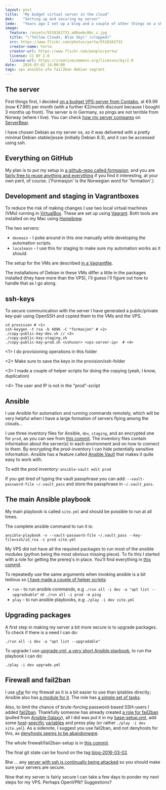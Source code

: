 ```yaml
---
layout: post
title:  "My budget virtual server in the cloud"
dek:    "Setting up and securing my server"
lede:   "Years ago I set up a blog and a couple of other things on a shared hosting-server; this was so long ago that virtualized servers were rare. Long overdue I am moving to a virtual private server - with a lot more flexibility. First step is to set up some basic provisioning (I use Ansible) and secure the server (using ufw and fail2ban)."
image:
  feature: /assets/5518162733_a88aebc06c_z.jpg
  title: "\"Yellow Clouds, Blue Sky\" (cropped)"
  src: https://www.flickr.com/photos/yortw/5518162733
  creator-name: Yortw
  creator-url: https://www.flickr.com/people/yortw/
  license: CC BY 2.0
  license-url: https://creativecommons.org/licenses/by/2.0
date:   2016-03-02 14:00:00
tags: vps ansible ufw fail2ban debian vagrant
---
```


## The server

First things first, I decided [on a budget VPS-server from Contabo][contabo-vps-m], at €9.99 (now €7.99!) per month (with a further €2/month discount because I bought 3 months up front). The server is in Germany, so pings are not terrible from Norway (where I live). You can check [how my server compares][serverbear-score] on [ServerBear][serverbear.com].

I have chosen Debian as my server os, so it was delivered with a pretty minimal Debian stable/jessie (initially Debian 8.3), and it can be accessed using ssh.

## Everything on GitHub

My plan is to put my setup in [a github-repo called _formasjon_][github-formasjon], and you are [fairly free to reuse anything and everything][license] if you find it interesting, at your own peril, of course. ('Formasjon' is the Norwegian word for 'formation'.)

## Development and staging in Vagrantboxes

To reduce the risk of making changes I use two local virtual machines (VMs) running in [VirtualBox][VirtualBox]. These are set up using [Vagrant][Vagrant]. Both tools are installed on my Mac using [Homebrew][Homebrew].

The two servers:

* `devmain` - I poke around in this one manually while developing the automation scripts.
* `localmain` - I use this for staging to make sure my automation works as it should.

The setup for the VMs are described [in a Vagrantfile][original-Vagrantfile].

The installations of Debian in these VMs differ a little in the packages installed (they have more than the VPS), I'll guess I'll figure out how to handle that as I go along.

## ssh-keys

To secure communication with the server I have generated a public/private key-pair using OpenSSH and copied them to the VMs and the VPS.

    cd provision # <1>
    ssh-keygen -t rsa -b 4096 -C "formasjon" # <2>
    ./copy-public-key-dev.sh // <3>
    ./copy-public-key-staging.sh
    ./copy-public-key-prod.sh <sshuser> <vps-server-ip>  # <4>

<1> I do provisioning operations in this folder

<2> Make sure to save the keys in the provision/ssh-folder

<3> I made a couple of helper scripts for doing the copying (yeah, I know, duplication)

<4> The user and IP is not in the "prod"-script

## Ansible

I use Ansible for automation and running commands remotely, which will be very helpful when I have a large formation of servers flying among the clouds…

I use three inventory files for Ansible, `dev`, `staging`, and an encrypted one for `prod`, as you can see from [this commit][a167acdadf64221c8798ed04caf7080a36b14e97]. The inventory files contain information about the server(s) in each environment and on how to connect to them. By encrypting the prod-inventory I can hide potentially sensitive information. Ansible has a feature called [Ansible Vault][vault] that makes it quite easy to work with.

To edit the prod inventory: `ansible-vault edit prod`

If you get tired of typing the vault passphrase you can add: `--vault-password-file ~/.vault_pass` and store the passphrase in `~/.vault_pass`.

## The main Ansible playbook

My main playbook is called `site.yml` and should be possible to run at all times.

The complete ansible command to run it is:

`ansible-playbook -v --vault-password-file ~/.vault_pass --key-file=ssh/id_rsa -i prod site.yml`

My VPS did not have all the required packages to run most of the ansible modules (python being the most obvious missing piece). To fix this I started with a role for getting the prereq's in place. You'll find everything in [this commit][870f6e4f0ff3d02596a6ebd3863160d85fa071ef].

To repeatedly use the same arguments when invoking ansible is a bit tedious so [I have made a couple of helper scripts][f779568609cf11df5e04652d135bc73bb44d5b87]:

* `run` - to run ansible commands, e.g `./run all -i dev -a "apt list --upgradeable"` or `./run all -i prod -m ping`
* `play` - to run ansible playbooks, e.g `./play -i dev site.yml`

## Upgrading packages

A first step in making my server a bit more secure is to upgrade packages. To check if there is a need I can do:

`./run all -i dev -a "apt list --upgradable"`

To upgrade I use [upgrade.yml, a very short Ansible playbook][c2ea61179bfc1240d319437aa4a9b21fb9230c28], to run the playbook I can do:

`./play -i dev upgrade.yml`

## Firewall and fail2ban

I use [ufw][ufw] for my firewall as it is a bit easier to use than iptables directly; Ansible also has [a module for it][ufw-module]. The role has [a simple set of tasks][firewall-tasks].

Also, to limit the chance of brute-forcing password-based SSH-users I added [fail2ban][fail2ban]. Thankfully someone has already created [a role for fail2ban][fail2ban-role] (pulled from [Ansible Galaxy][galaxy]), all I did was put it in my [base-setup.yml][base-setup.yml], add some [host][dev-fail2ban]-[specific][staging-fail2ban] [variables][prod-fail2ban] and press play (or rather `./play -i dev site.yml`). As a sidenote, I suggest you use fail2ban, and not denyhosts for this, as [denyhosts seems to be abandonware][denyhosts-abandonware].

The whole firewall/fail2ban-setup is in [this commit][427ffe0e97fed5c49431e40cd6bd5d1f15d9c94c].

The final git state can be found on the tag [blog-2016-03-02][blog-2016-03-02].

Btw … any [server with ssh is continually being attacked][livesshattack] so you should make sure your servers are secure.

Now that my server is fairly secure I can take a few days to ponder my next steps for my VPS. Perhaps OpenVPN? Suggestions?


[contabo-vps-m]: https://contabo.com/?show=configurator&vserver_id=145
[serverbear-score]: http://serverbear.com/benchmark/2016/03/01/2T1T3dhoa4N16Hob
[serverbear.com]: http://serverbear.com/
[github-formasjon]: https://github.com/akafred/formasjon
[license]: https://raw.githubusercontent.com/akafred/formasjon/master/LICENSE
[VirtualBox]: https://www.virtualbox.org/
[Vagrant]: https://www.vagrantup.com/docs/
[Homebrew]: http://brew.sh/
[original-Vagrantfile]: https://github.com/akafred/formasjon/blob/5d5184bb1ea7ab98cc54f086cc0f10344f10627e/provision/Vagrantfile
[a167acdadf64221c8798ed04caf7080a36b14e97]: https://github.com/akafred/formasjon/commit/a167acdadf64221c8798ed04caf7080a36b14e97
[vault]: http://docs.ansible.com/ansible/playbooks_vault.html
[870f6e4f0ff3d02596a6ebd3863160d85fa071ef]: https://github.com/akafred/formasjon/commit/870f6e4f0ff3d02596a6ebd3863160d85fa071ef
[f779568609cf11df5e04652d135bc73bb44d5b87]: https://github.com/akafred/formasjon/commit/f779568609cf11df5e04652d135bc73bb44d5b87
[c2ea61179bfc1240d319437aa4a9b21fb9230c28]: https://github.com/akafred/formasjon/commit/c2ea61179bfc1240d319437aa4a9b21fb9230c28
[ufw]: https://wiki.debian.org/Uncomplicated%20Firewall%20(ufw)
[ufw-module]: https://docs.ansible.com/ansible/ufw_module.html
[firewall-tasks]: https://github.com/akafred/formasjon/blob/427ffe0e97fed5c49431e40cd6bd5d1f15d9c94c/provision/roles/firewalled/tasks/main.yml
[base-setup.yml]: https://github.com/akafred/formasjon/blob/427ffe0e97fed5c49431e40cd6bd5d1f15d9c94c/provision/base-setup.yml
[dev-fail2ban]: https://github.com/akafred/formasjon/blob/427ffe0e97fed5c49431e40cd6bd5d1f15d9c94c/provision/dev
[staging-fail2ban]: https://github.com/akafred/formasjon/blob/427ffe0e97fed5c49431e40cd6bd5d1f15d9c94c/provision/staging
[prod-fail2ban]: https://github.com/akafred/formasjon/blob/427ffe0e97fed5c49431e40cd6bd5d1f15d9c94c/provision/prod
[427ffe0e97fed5c49431e40cd6bd5d1f15d9c94c]: https://github.com/akafred/formasjon/commit/427ffe0e97fed5c49431e40cd6bd5d1f15d9c94c
[fail2ban]: http://www.fail2ban.org
[fail2ban-role]: https://galaxy.ansible.com/nickjj/fail2ban/
[denyhosts-abandonware]: https://bugs.debian.org/cgi-bin/bugreport.cgi?bug=732712
[galaxy]: https://galaxy.ansible.com/
[blog-2016-03-02]: https://github.com/akafred/formasjon/tree/blog-2016-03-02
[livesshattack]: https://livesshattack.net/
